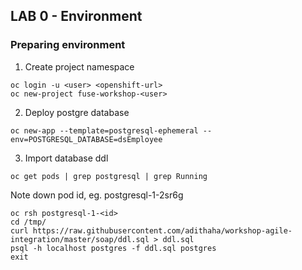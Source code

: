 
## LAB 0 - Environment

### Preparing environment
1. Create project namespace
```
oc login -u <user> <openshift-url>
oc new-project fuse-workshop-<user>
```
2. Deploy postgre database
```
oc new-app --template=postgresql-ephemeral --env=POSTGRESQL_DATABASE=dsEmployee
```

3. Import database ddl
```
oc get pods | grep postgresql | grep Running
```
Note down pod id, eg. postgresql-1-2sr6g
```
oc rsh postgresql-1-<id>
cd /tmp/
curl https://raw.githubusercontent.com/adithaha/workshop-agile-integration/master/soap/ddl.sql > ddl.sql
psql -h localhost postgres -f ddl.sql postgres
exit
```
